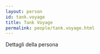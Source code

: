 ```yaml
---
layout: person
id: tank.voyage
title: Tank Voyage
permalink: people/tank.voyage.html
---
```


Dettagli della persona